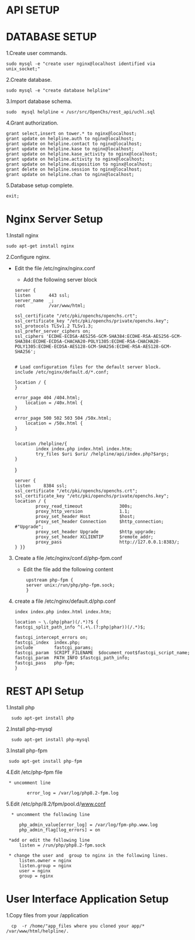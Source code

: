 # API  SETUP
# DATABASE SETUP 

1.Create user commands.

    sudo mysql -e "create user nginx@localhost identified via unix_socket;"
2.Create database.

    sudo mysql -e "create database helpline"
3.Import database schema.

    sudo  mysql helpline < /usr/src/OpenChs/rest_api/uchl.sql
4.Grant authorization.

    grant select,insert on tower.* to nginx@localhost;
    grant update on helpline.auth to nginx@localhost;
    grant update on helpline.contact to nginx@localhost;
    grant update on helpline.kase to nginx@localhost;
    grant update on helpline.kase_activity to nginx@localhost;
    grant update on helpline.activity to nginx@localhost;
    grant update on helpline.disposition to nginx@localhost;
    grant delete on helpline.session to nginx@localhost;
    grant update on helpline.chan to nginx@localhost;
5.Database setup complete.

    exit;

#  Nginx Server Setup
1.Install nginx

    sudo apt-get install nginx

2.Configure nginx.
  * Edit the file /etc/nginx/nginx.conf
       * Add the following server block

        server {
        listen       443 ssl;
        server_name  _;
        root         /var/www/html;

        ssl_certificate "/etc/pki/openchs/openchs.crt";
        ssl_certificate_key "/etc/pki/openchs/private/openchs.key";
        ssl_protocols TLSv1.2 TLSv1.3;
        ssl_prefer_server_ciphers on;
        ssl_ciphers 'ECDHE-ECDSA-AES256-GCM-SHA384:ECDHE-RSA-AES256-GCM-SHA384:ECDHE-ECDSA-CHACHA20-POLY1305:ECDHE-RSA-CHACHA20-POLY1305:ECDHE-ECDSA-AES128-GCM-SHA256:ECDHE-RSA-AES128-GCM-SHA256';


        # Load configuration files for the default server block.
        include /etc/nginx/default.d/*.conf;

        location / {
        }

        error_page 404 /404.html;
            location = /40x.html {
        }

        error_page 500 502 503 504 /50x.html;
            location = /50x.html {
        }


        location /helpline/{
                index index.php index.html index.htm;
                try_files $uri $uri/ /helpline/api/index.php?$args;
        }
    }

        server {
        listen     8384 ssl;
        ssl_certificate "/etc/pki/openchs/openchs.crt";
        ssl_certificate_key "/etc/pki/openchs/private/openchs.key";
        location / {
                proxy_read_timeout              300s;
                proxy_http_version              1.1;
                proxy_set_header Host           $host;
                proxy_set_header Connection     $http_connection; #"Upgrade";
                proxy_set_header Upgrade        $http_upgrade;
                proxy_set_header XCLIENTIP      $remote_addr;
                proxy_pass                      http://127.0.0.1:8383/;
        } }}
  
3. Create a file /etc/nginx/conf.d/php-fpm.conf
     * Edit the file add the following content

            upstream php-fpm {
            server unix:/run/php/php-fpm.sock;
            }
4.  create a file  /etc/nginx/default.d/php.conf

        index index.php index.html index.htm;

        location ~ \.(php|phar)(/.*)?$ {
        fastcgi_split_path_info ^(.+\.(?:php|phar))(/.*)$;

        fastcgi_intercept_errors on;
        fastcgi_index  index.php;
        include        fastcgi_params;
        fastcgi_param  SCRIPT_FILENAME  $document_root$fastcgi_script_name;
        fastcgi_param  PATH_INFO $fastcgi_path_info;
        fastcgi_pass   php-fpm;
        }

# REST API Setup
1.Install php

      sudo apt-get install php
2.Install php-mysql

      sudo apt-get install php-mysql
3.Install php-fpm

     sudo apt-get install php-fpm
4.Edit /etc/php-fpm file 

     * uncomment line

            error_log = /var/log/php8.2-fpm.log

5.Edit   /etc/php/8.2/fpm/pool.d/www.conf

      * uncomment the following line

         php_admin_value[error_log] = /var/log/fpm-php.www.log
         php_admin_flag[log_errors] = on

     *add or edit the following line
         listen = /run/php/php8.2-fpm.sock

     * change the user and  group to nginx in the following lines.
         listen.owner = nginx
         listen.group = nginx
         user = nginx
         group = nginx

#  User Interface Application Setup

1.Copy files from your /application 
   
      cp  -r /home/"app_files where you cloned your app/* /var/www/html/helpline/.


